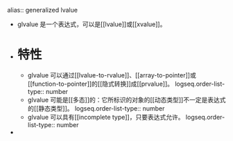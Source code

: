 alias:: generalized lvalue

- glvalue 是一个表达式，可以是[[lvalue]]或[[xvalue]]。
- # 特性
	- glvalue 可以通过[[lvalue-to-rvalue]]、[[array-to-pointer]]或[[function-to-pointer]]的[[隐式转换]]成[[prvalue]]。
	  logseq.order-list-type:: number
	- glvalue 可能是[[多态]]的：它所标识的对象的[[动态类型]]不一定是表达式的[[静态类型]]。
	  logseq.order-list-type:: number
	- glvalue 可以具有[[incomplete type]]，只要表达式允许。
	  logseq.order-list-type:: number
-